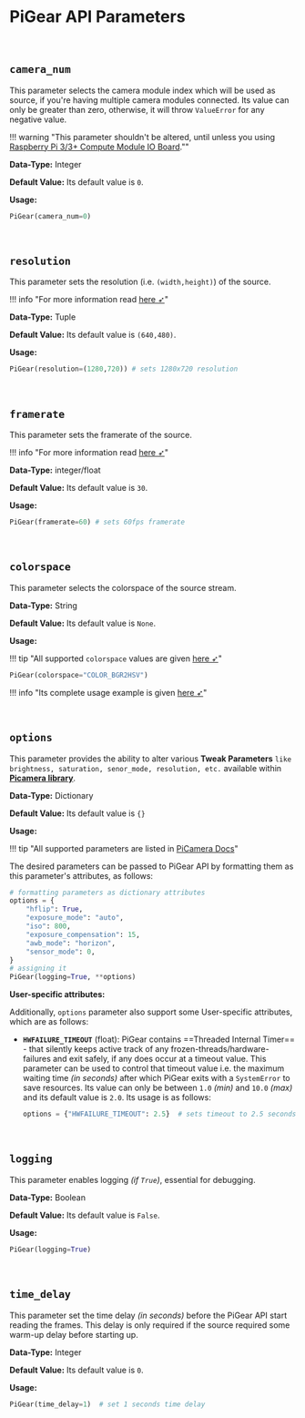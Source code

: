 <!--
===============================================
vidgear library source-code is deployed under the Apache 2.0 License:

Copyright (c) 2019-2020 Abhishek Thakur(@abhiTronix) <abhi.una12@gmail.com>

Licensed under the Apache License, Version 2.0 (the "License");
you may not use this file except in compliance with the License.
You may obtain a copy of the License at

   http://www.apache.org/licenses/LICENSE-2.0

Unless required by applicable law or agreed to in writing, software
distributed under the License is distributed on an "AS IS" BASIS,
WITHOUT WARRANTIES OR CONDITIONS OF ANY KIND, either express or implied.
See the License for the specific language governing permissions and
limitations under the License.
===============================================
-->

# PiGear API Parameters 

&thinsp;

## **`camera_num`** 

This parameter selects the camera module index which will be used as source, if you're having multiple camera modules connected. Its value can only be greater than zero, otherwise, it will throw `ValueError` for any negative value.

!!! warning "This parameter shouldn't be altered, until unless you using [Raspberry Pi 3/3+ Compute Module IO Board](https://www.raspberrypi.org/documentation/hardware/computemodule/cmio-camera.md).""

**Data-Type:** Integer

**Default Value:** Its default value is `0`. 

**Usage:**

```python
PiGear(camera_num=0)
```
  
&nbsp;


## **`resolution`** 

This parameter sets the resolution (i.e. `(width,height)`) of the source. 

!!! info "For more information read [here ➶](https://picamera.readthedocs.io/en/release-1.13/api_camera.html#picamera.PiCamera.resolution)"


**Data-Type:** Tuple

**Default Value:**  Its default value is `(640,480)`. 

**Usage:**

```python
PiGear(resolution=(1280,720)) # sets 1280x720 resolution
```

&nbsp;

## **`framerate`** 


This parameter sets the framerate of the source.
 

!!! info "For more information read [here ➶](https://picamera.readthedocs.io/en/release-1.13/api_camera.html#picamera.PiCamera.framerate)"


**Data-Type:** integer/float

**Default Value:**  Its default value is `30`. 

**Usage:**

```python
PiGear(framerate=60) # sets 60fps framerate
```

&nbsp;

## **`colorspace`**

This parameter selects the colorspace of the source stream. 

**Data-Type:** String

**Default Value:** Its default value is `None`. 

**Usage:**

!!! tip "All supported `colorspace` values are given [here ➶](../../../bonus/colorspace_manipulation/)"

```python
PiGear(colorspace="COLOR_BGR2HSV")
```

!!! info "Its complete usage example is given [here ➶](../usage/#using-pigear-with-direct-colorspace-manipulation)"

&nbsp;

## **`options`** 

This parameter provides the ability to alter various **Tweak Parameters** `like brightness, saturation, senor_mode, resolution, etc.` available within [**Picamera library**](https://picamera.readthedocs.io/en/release-1.13/api_camera.html).

**Data-Type:** Dictionary

**Default Value:** Its default value is `{}` 

**Usage:**

!!! tip "All supported parameters are listed in [PiCamera Docs](https://picamera.readthedocs.io/en/release-1.13/api_camera.html)"

The desired parameters can be passed to PiGear API by formatting them as this parameter's attributes, as follows:

```python
# formatting parameters as dictionary attributes
options = {
    "hflip": True,
    "exposure_mode": "auto",
    "iso": 800,
    "exposure_compensation": 15,
    "awb_mode": "horizon",
    "sensor_mode": 0,
}
# assigning it
PiGear(logging=True, **options)
```

**User-specific attributes:**

Additionally, `options` parameter also support some User-specific attributes, which are as follows:

* **`HWFAILURE_TIMEOUT`** (float): PiGear contains ==Threaded Internal Timer== - that silently keeps active track of any frozen-threads/hardware-failures and exit safely, if any does occur at a timeout value. This parameter can be used to control that timeout value i.e. the maximum waiting time _(in seconds)_ after which PiGear exits with a `SystemError` to save resources. Its value can only be between `1.0` _(min)_ and `10.0` _(max)_ and its default value is `2.0`. Its usage is as follows: 

    ```python
    options = {"HWFAILURE_TIMEOUT": 2.5}  # sets timeout to 2.5 seconds
    ```

&nbsp;

## **`logging`**

This parameter enables logging _(if `True`)_, essential for debugging. 

**Data-Type:** Boolean

**Default Value:** Its default value is `False`.

**Usage:**

```python
PiGear(logging=True)
```

&nbsp;

## **`time_delay`** 

This parameter set the time delay _(in seconds)_ before the PiGear API start reading the frames. This delay is only required if the source required some warm-up delay before starting up. 

**Data-Type:** Integer

**Default Value:** Its default value is `0`.

**Usage:**

```python
PiGear(time_delay=1)  # set 1 seconds time delay
```

&nbsp; 
